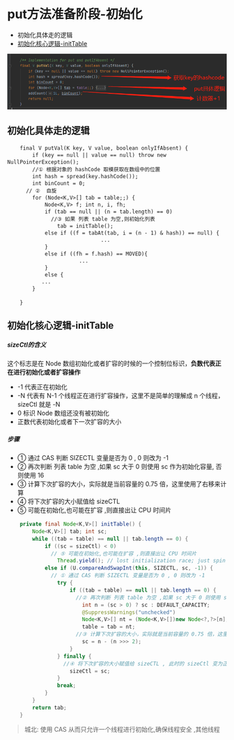 # put方法准备阶段-初始化

- 初始化具体走的逻辑
- [初始化核心逻辑-initTable](#初始化核心逻辑-initTable)

![image-20200912215807512](../../../assets/image-20200912215807512.png)

## 初始化具体走的逻辑

```
    final V putVal(K key, V value, boolean onlyIfAbsent) {
        if (key == null || value == null) throw new NullPointerException();
      	//① 根据对象的 hashCode 取模获取在数组中的位置
        int hash = spread(key.hashCode());
        int binCount = 0;
      // ②  自旋
        for (Node<K,V>[] tab = table;;) {
            Node<K,V> f; int n, i, fh;
            if (tab == null || (n = tab.length) == 0)
              //③ 如果 列表 table 为空,则初始化列表
                tab = initTable();
            else if ((f = tabAt(tab, i = (n - 1) & hash)) == null) {
                              ...
            }
            else if ((fh = f.hash) == MOVED){
                       ...
            }
            else {
           ...
        }

    }

```

## 初始化核心逻辑-initTable

##### sizeCtl的含义

这个标志是在 Node 数组初始化或者扩容的时候的一个控制位标识，**负数代表正在进行初始化或者扩容操作**

- -1 代表正在初始化
- -N 代表有 N-1 个线程正在进行扩容操作，这里不是简单的理解成 n 个线程，sizeCtl 就是 -N
- 0 标识 Node 数组还没有被初始化
- 正数代表初始化或者下一次扩容的大小

##### 步骤

- ① 通过 CAS 判断 SIZECTL 变量是否为 0 , 0 则改为 -1
- ② 再次判断 列表 table 为空 ,如果 sc 大于 0 则使用 sc 作为初始化容量, 否则使用 16
- ③ 计算下次扩容的大小，实际就是当前容量的 0.75 倍，这里使用了右移来计算
- ④ 将下次扩容的大小赋值给 sizeCTL
- ⑤ 可能在初始化,也可能在扩容 ,则直接出让 CPU 时间片

```java
    private final Node<K,V>[] initTable() {
        Node<K,V>[] tab; int sc;
        while ((tab = table) == null || tab.length == 0) {
            if ((sc = sizeCtl) < 0)
              // ⑤ 可能在初始化,也可能在扩容 ,则直接出让 CPU 时间片
                Thread.yield(); // lost initialization race; just spin
            else if (U.compareAndSwapInt(this, SIZECTL, sc, -1)) {
              // ① 通过 CAS 判断 SIZECTL 变量是否为 0 , 0 则改为 -1
                try {
                    if ((tab = table) == null || tab.length == 0) {
                      //② 再次判断 列表 table 为空 ,如果 sc 大于 0 则使用 sc 作为初始化容量, 否则使用 16
                        int n = (sc > 0) ? sc : DEFAULT_CAPACITY;
                        @SuppressWarnings("unchecked")
                        Node<K,V>[] nt = (Node<K,V>[])new Node<?,?>[n];
                        table = tab = nt;
                      //③ 计算下次扩容的大小，实际就是当前容量的 0.75 倍，这里使用了右移来计算
                        sc = n - (n >>> 2);
                    }
                } finally {
                  //④ 将下次扩容的大小赋值给 sizeCTL , 此时的 sizeCtl 变为正数
                    sizeCtl = sc;
                }
                break;
            }
        }
        return tab;
    }
```

> 城北: 使用 CAS 从而只允许一个线程进行初始化,确保线程安全 ,其他线程

